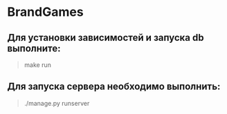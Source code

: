 # BrandGames
## Для установки зависимостей и запуска db выполните:
>make run

## Для запуска сервера необходимо выполнить:
>./manage.py runserver

